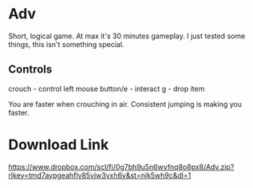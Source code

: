 # Adv
Short, logical game. At max it's 30 minutes gameplay. I just tested some things, this isn't something special.

## Controls
crouch - control
left mouse button/e - interact
g - drop item

You are faster when crouching in air.
Consistent jumping is making you faster.

# Download Link
https://www.dropbox.com/scl/fi/0g7bh9u5n6wyfnq8o8px8/Adv.zip?rlkey=tmd7aypgeahflv85vjw3vxh6y&st=njk5wh9c&dl=1
